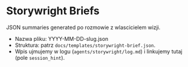# Storywright Briefs

JSON summaries generated po rozmowie z wlascicielem wizji.
- Nazwa pliku: YYYY-MM-DD-slug.json
- Struktura: patrz `docs/templates/storywright-brief.json`.
- Wpis ujmujemy w logu (`agents/storywright/log.md`) i linkujemy tutaj (pole `session_hint`).

